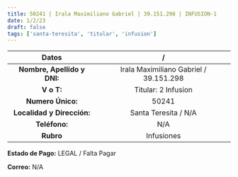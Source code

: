 ```yaml
---
title: 50241 | Irala Maximiliano Gabriel | 39.151.298 | INFUSION-1
date: 1/2/23
draft: false
tags: ['santa-teresita', 'titular', 'infusion']
---
```


|          **Datos**          |                    /                   |
|:---------------------------:|:--------------------------------------:|
| **Nombre, Apellido y DNI:** | Irala Maximiliano Gabriel / 39.151.298 |
|          **V o T:**         |           Titular: 2 Infusion          |
|      **Numero Único:**      |                  50241                 |
|  **Localidad y Dirección:** |          Santa Teresita / N/A          |
|        **Teléfono:**        |                   N/A                  |
|          **Rubro**          |               Infusiones               |

**Estado de Pago:** LEGAL / Falta Pagar

**Correo:** N/A
